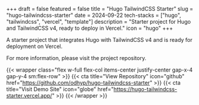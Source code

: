 +++
draft = false
featured = false
title = "Hugo TailwindCSS Starter"
slug = "hugo-tailwindcss-starter"
date = 2024-09-22
tech-stacks = ["hugo", "tailwindcss", "vercel", "template"]
description = "Starter project for Hugo and TailwindCSS v4, ready to deploy in Vercel."
icon = "hugo"
+++

A starter project that integrates Hugo with TailwindCSS v4 and is ready for deployment on Vercel.

<!--more-->

For more information, please visit the project repository.

{{< wrapper class="flex w-full flex-col items-center justify-center gap-x-4 gap-y-4 sm:flex-row" >}}
{{< cta title="View Repository" icon="github" href="https://github.com/odhyp/hugo-tailwindcss-starter" >}}
{{< cta title="Visit Demo Site" icon="globe" href="https://hugo-tailwindcss-starter.vercel.app/" >}}
{{< /wrapper >}}
